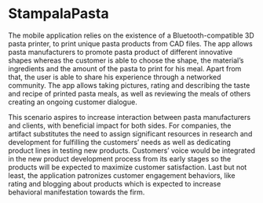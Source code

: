 # StampalaPasta

The mobile application relies on the existence of a Bluetooth-compatible 3D pasta printer, to
print unique pasta products from CAD files. The app allows pasta manufacturers to promote 
pasta product of different innovative shapes whereas the customer is able to choose the shape, 
the material’s ingredients and the amount of the pasta to print for his meal. Apart from that, the 
user is able to share his experience through a networked community. The app allows taking 
pictures, rating and describing the taste and recipe of printed pasta meals, as well as reviewing 
the meals of others creating an ongoing customer dialogue. 

This scenario aspires to increase interaction between pasta manufacturers and clients, with 
beneficial impact for both sides. For companies, the artifact substitutes the need to assign 
significant resources in research and development for fulfilling the customers’ needs as well as 
dedicating product lines in testing new products. Customers’ voice would be integrated in the 
new product development process from its early stages so the products will be expected to 
maximize customer satisfaction. Last but not least, the application patronizes customer 
engagement behaviors, like rating and blogging about products which is expected to increase 
behavioral manifestation towards the firm.

